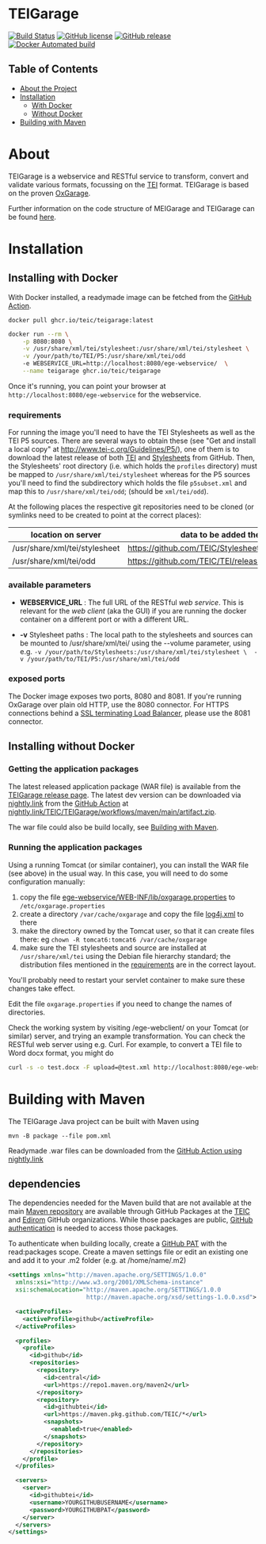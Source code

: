 # TEIGarage

[![Build Status](https://github.com/TEIC/TEIGarage/actions/workflows/maven.yml/badge.svg)](https://github.com/TEIC/TEIGarage/actions/workflows/maven.yml)
[![GitHub license](https://img.shields.io/github/license/teic/TEIGarage.svg)](https://github.com/TEIC/TEIGarage/blob/main/LICENSE)
[![GitHub release](https://img.shields.io/github/v/release/TEIC/TEIGarage.svg)](https://github.com/TEIC/TEIGarage/releases)
[![Docker Automated build](https://github.com/TEIC/TEIGarage/actions/workflows/docker.yml/badge.svg)](https://github.com/TEIC/TEIGarage/actions/workflows/docker.yml)

<!-- TABLE OF CONTENTS -->
## Table of Contents

* [About the Project](#about)
* [Installation](#installation)
    * [With Docker](#installing-with-docker)
    * [Without Docker](#installing-without-docker)
* [Building with Maven](#building-with-maven)


# About

TEIGarage is a webservice and RESTful service to transform, convert and validate various formats, focussing on the [TEI](https://tei-c.org/) format.
TEIGarage is based on the proven [OxGarage](https://github.com/TEIC/oxgarage). 

Further information on the code structure of MEIGarage and TEIGarage can be found [here](https://github.com/Edirom/MEIGarage/blob/main/doc/code-structure.md).

# Installation

## Installing with Docker

With Docker installed, a readymade image can be fetched from the [GitHub Action](https://github.com/TEIC/TEIGarage/blob/main/.github/workflows/docker.yml).

`docker pull ghcr.io/teic/teigarage:latest`

```bash
docker run --rm \
    -p 8080:8080 \
    -v /usr/share/xml/tei/stylesheet:/usr/share/xml/tei/stylesheet \
    -v /your/path/to/TEI/P5:/usr/share/xml/tei/odd    
    -e WEBSERVICE_URL=http://localhost:8080/ege-webservice/  \
    --name teigarage ghcr.io/teic/teigarage
```

Once it's running, you can point your browser at `http://localhost:8080/ege-webservice` for the webservice.

### requirements

For running the image you'll need to have the TEI Stylesheets as well as the TEI P5 sources.
There are several ways to obtain these (see "Get and install a local copy" at http://www.tei-c.org/Guidelines/P5/), 
one of them is to download the latest release of both 
[TEI](https://github.com/TEIC/TEI/releases) and [Stylesheets](https://github.com/TEIC/Stylesheets/releases) from GitHub. 
Then, the Stylesheets' root directory (i.e. which holds the `profiles` directory) must be mapped to `/usr/share/xml/tei/stylesheet` whereas for the 
P5 sources you'll need to find the subdirectory which holds the file `p5subset.xml` and map this to `/usr/share/xml/tei/odd`; (should be `xml/tei/odd`).

At the following places the respective git repositories need to be cloned (or symlinks need to be created to point at the correct places):

| location on server | data to be added there |
| --------------- | --------------- | 
| /usr/share/xml/tei/stylesheet |  https://github.com/TEIC/Stylesheets/releases/latest | 
| /usr/share/xml/tei/odd | https://github.com/TEIC/TEI/releases/latest |

### available parameters

* **WEBSERVICE_URL** : The full URL of the RESTful *web service*. This is relevant for the *web client* (aka the GUI) if you are running the docker container on a different port or with a different URL.

* **-v** Stylesheet paths : The local path to the stylesheets and sources can be mounted to /usr/share/xml/tei/ using the --volume parameter, using e.g.  `-v /your/path/to/Stylesheets:/usr/share/xml/tei/stylesheet \ 
    -v /your/path/to/TEI/P5:/usr/share/xml/tei/odd`


### exposed ports

The Docker image exposes two ports, 8080 and 8081. If you're running OxGarage over plain old HTTP, use the 8080 connector. 
For HTTPS connections behind a 
[SSL terminating Load Balancer](https://creechy.wordpress.com/2011/08/22/ssl-termination-load-balancers-java/), please use the 8081 connector.

## Installing without Docker

### Getting the application packages

The latest released application package (WAR file) is available from the [TEIGarage release page](https://github.com/TEIC/TEIGarage/releases). 
The latest dev version can be downloaded via [nightly.link](https://nightly.link/) from the [GitHub Action](https://github.com/TEIC/TEIGarage/blob/main/.github/workflows/maven.yml) at [nightly.link/TEIC/TEIGarage/workflows/maven/main/artifact.zip](https://nightly.link/TEIC/TEIGarage/workflows/maven/main/artifact.zip).

The war file could also be build locally, see [Building with Maven](#building-with-maven). 

### Running the application packages

Using a running Tomcat (or similar container), you can install the WAR file (see above) in the usual way. In this case, you will need to do some configuration manually:

 1.   copy the file [ege-webservice/WEB-INF/lib/oxgarage.properties](https://github.com/TEIC/TEIGarage/blob/main/src/main/webapp/WEB-INF/lib/oxgarage.properties) to `/etc/oxgarage.properties`
 2.   create a directory `/var/cache/oxgarage` and copy the file [log4j.xml](https://github.com/TEIC/TEIGarage/blob/main/log4j.xml) to there
 3.   make the directory owned by the Tomcat user, so that it can create files there: eg `chown -R tomcat6:tomcat6 /var/cache/oxgarage`
 4.   make sure the TEI stylesheets and source are installed at `/usr/share/xml/tei` using the Debian file hierarchy standard; the distribution files mentioned in the [requirements](#requirements) are in the correct layout.

You'll probably need to restart your servlet container to make sure these changes take effect.

Edit the file `oxgarage.properties` if you need to change the names of directories.

Check the working system by visiting /ege-webclient/ on your Tomcat (or similar) server, and trying an example transformation. You can check the RESTful web server using e.g. Curl. For example, to convert a TEI file to Word docx format, you might do

```bash
curl -s -o test.docx -F upload=@test.xml http://localhost:8080/ege-webservice/Conversions/TEI%3Atext%3Axml/docx%3Aapplication%3Avnd.openxmlformats-officedocument.wordprocessingml.document
```

# Building with Maven

The TEIGarage Java project can be built with Maven using

`mvn -B package --file pom.xml`

Readymade .war files can be downloaded from the [GitHub Action using nightly.link](https://nightly.link/TEIC/TEIGarage/workflows/maven/main/artifact.zip)

## dependencies

The dependencies needed for the Maven build that are not available at the main [Maven repository](https://mvnrepository.com/) are available through GitHub Packages at the [TEIC](https://github.com/orgs/TEIC/packages) and [Edirom](https://github.com/orgs/Edirom/packages) GitHub organizations. While those packages are public, [GitHub authentication](https://docs.github.com/en/packages/working-with-a-github-packages-registry/working-with-the-apache-maven-registry#installing-a-package) is needed to access those packages.

To authenticate when building locally, create a [GitHub PAT](https://docs.github.com/en/authentication/keeping-your-account-and-data-secure/creating-a-personal-access-token) with the read:packages scope. Create a maven settings file or edit an existing one and add it to your .m2 folder (e.g. at /home/name/.m2)

```xml
<settings xmlns="http://maven.apache.org/SETTINGS/1.0.0"
  xmlns:xsi="http://www.w3.org/2001/XMLSchema-instance"
  xsi:schemaLocation="http://maven.apache.org/SETTINGS/1.0.0
                      http://maven.apache.org/xsd/settings-1.0.0.xsd">

  <activeProfiles>
    <activeProfile>github</activeProfile>
  </activeProfiles>

  <profiles>
    <profile>
      <id>github</id>
      <repositories>
        <repository>
          <id>central</id>
          <url>https://repo1.maven.org/maven2</url>
        </repository>
        <repository>
          <id>githubtei</id>
          <url>https://maven.pkg.github.com/TEIC/*</url>
          <snapshots>
            <enabled>true</enabled>
          </snapshots>
        </repository>
      </repositories>
    </profile>
  </profiles>

  <servers>
    <server>
      <id>githubtei</id>
      <username>YOURGITHUBUSERNAME</username>
      <password>YOURGITHUBPAT</password>
    </server>
  </servers>
</settings>

```

